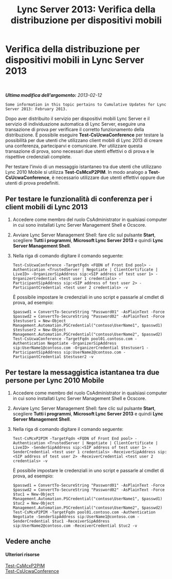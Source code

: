 ﻿---
title: 'Lync Server 2013: Verifica della distribuzione per dispositivi mobili'
TOCTitle: Verifica della distribuzione per dispositivi mobili
ms:assetid: 72f9b4d3-57b0-4705-9480-cfdca313a70c
ms:mtpsurl: https://technet.microsoft.com/it-it/library/Hh690024(v=OCS.15)
ms:contentKeyID: 49300966
ms.date: 08/24/2015
mtps_version: v=OCS.15
ms.translationtype: HT
---

# Verifica della distribuzione per dispositivi mobili in Lync Server 2013

 

_**Ultima modifica dell'argomento:** 2013-02-12_

    Some information in this topic pertains to Cumulative Updates for Lync Server 2013: February 2013.

Dopo aver distribuito il servizio per dispositivi mobili Lync Server e il servizio di individuazione automatica di Lync Server, eseguire una transazione di prova per verificare il corretto funzionamento della distribuzione. È possibile eseguire **Test-CsUcwaConference** per testare la possibilità per due utenti che utilizzano client mobili di Lync 2013 di creare una conferenza, parteciparvi e comunicare. Per utilizzare questa transazione di prova, sono necessari due utenti effettivi o di prova e le rispettive credenziali complete.

Per testare l'invio di un messaggio istantaneo tra due utenti che utilizzano Lync 2010 Mobile si utilizza **Test-CsMcxP2PIM**. In modo analogo a **Test-CsUcwaConference**, è necessario utilizzare due utenti effettivi oppure due utenti di prova predefiniti.

## Per testare le funzionalità di conferenza per i client mobili di Lync 2013

1.  Accedere come membro del ruolo CsAdministrator in qualsiasi computer in cui sono installati Lync Server Management Shell e Ocscore.

2.  Avviare Lync Server Management Shell: fare clic sul pulsante **Start**, scegliere **Tutti i programmi**, **Microsoft Lync Server 2013** e quindi **Lync Server Management Shell**.

3.  Nella riga di comando digitare il comando seguente:
    
        Test-CsUcwaConference -TargetFqdn <FQDN of Front End pool> -Authentication <TrustedServer | Negotiate | ClientCertificate | LiveID> -OrganizerSipAddress sip:<SIP address of test user 1> -OrganizerCredential <test user 1 credentials> -ParticipantSipAddress sip:<SIP address of test user 2> -ParticipantCredential <test user 2 credentials> -v
    
    È possibile impostare le credenziali in uno script e passarle al cmdlet di prova, ad esempio:
    
        $passwd1 = ConvertTo-SecureString "Password01" -AsPlainText -Force
        $passwd2 = ConvertTo-SecureString "Password02" -AsPlainText -Force
        $testuser1 = New-Object Management.Automation.PSCredential("contoso\UserName1", $passwd1)
        $testuser2 = New-Object Management.Automation.PSCredential("contoso\UserName2", $passwd2)
        Test-CsUcwaConference -TargetFqdn pool01.contoso.com -Authentication Negotiate -OrganizerSipAddress sip:UserName1@contoso.com -OrganizerCredential $testuser1 -ParticipantSipAddress sip:UserName2@contoso.com -ParticipantCredential $testuser2 -v

## Per testare la messaggistica istantanea tra due persone per Lync 2010 Mobile

1.  Accedere come membro del ruolo CsAdministrator in qualsiasi computer in cui sono installati Lync Server Management Shell e Ocscore.

2.  Avviare Lync Server Management Shell: fare clic sul pulsante **Start**, scegliere **Tutti i programmi**, **Microsoft Lync Server 2013** e quindi **Lync Server Management Shell**.

3.  Nella riga di comando digitare il comando seguente:
    
        Test-CsMcxP2PIM -TargetFqdn <FQDN of Front End pool> -Authentication <TrustedServer | Negotiate | ClientCertificate | LiveID> -SenderSipAddress sip:<SIP address of test user 1> -SenderCredential <test user 1 credentials> -ReceiverSipAddress sip:<SIP address of test user 2> -ReceiverCredential <test user 2 credentials> -v
    
    È possibile impostare le credenziali in uno script e passarle al cmdlet di prova, ad esempio:
    
        $passwd1 = ConvertTo-SecureString "Password01" -AsPlainText -Force
        $passwd2 = ConvertTo-SecureString "Password02" -AsPlainText -Force
        $tuc1 = New-Object Management.Automation.PSCredential("contoso\UserName1", $passwd1)
        $tuc2 = New-Object Management.Automation.PSCredential("contoso\UserName2", $passwd2)
        Test-CsMcxP2PIM -TargetFqdn pool01.contoso.com -Authentication Negotiate -SenderSipAddress sip:UserName1@contoso.com -SenderCredential $tuc1 -ReceiverSipAddress sip:UserName2@contoso.com -ReceiverCredential $tuc2 -v

## Vedere anche

#### Ulteriori risorse

[Test-CsMcxP2PIM](https://docs.microsoft.com/en-us/powershell/module/skype/Test-CsMcxP2PIM)  
[Test-CsUcwaConference](https://docs.microsoft.com/en-us/powershell/module/skype/Test-CsUcwaConference)

